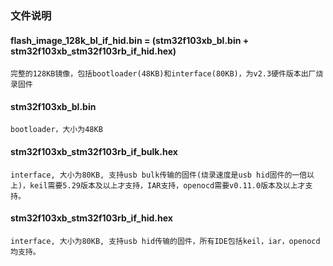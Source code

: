 ### 文件说明
#### flash_image_128k_bl_if_hid.bin = (stm32f103xb_bl.bin + stm32f103xb_stm32f103rb_if_hid.hex)  
    完整的128KB镜像，包括bootloader(48KB)和interface(80KB)，为v2.3硬件版本出厂烧录固件
#### stm32f103xb_bl.bin  
    bootloader，大小为48KB
#### stm32f103xb_stm32f103rb_if_bulk.hex  
    interface, 大小为80KB, 支持usb bulk传输的固件(烧录速度是usb hid固件的一倍以上)，keil需要5.29版本及以上才支持，IAR支持，openocd需要v0.11.0版本及以上才支持。
#### stm32f103xb_stm32f103rb_if_hid.hex  
    interface, 大小为80KB, 支持usb hid传输的固件，所有IDE包括keil，iar，openocd均支持。

